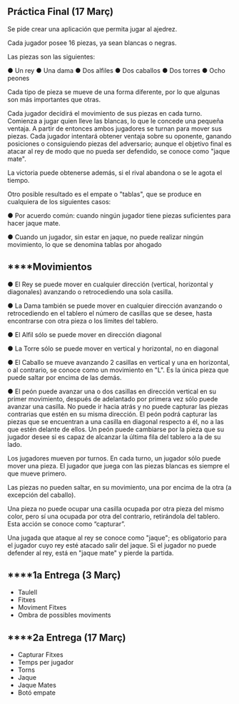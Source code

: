 ## Práctica Final (17 Març)

Se pide crear una aplicación que permita jugar al ajedrez.

Cada jugador posee 16 piezas, ya sean blancas o negras.

Las piezas son las siguientes:

● Un rey
● Una dama
● Dos alfiles
● Dos caballos
● Dos torres
● Ocho peones

Cada tipo de pieza se mueve de una forma diferente, por lo que algunas son más importantes que otras.

Cada jugador decidirá el movimiento de sus piezas en cada turno. Comienza a jugar quien lleve las blancas, lo que le concede una pequeña ventaja. A partir de entonces ambos jugadores se turnan para mover sus piezas. Cada jugador intentará obtener ventaja sobre su oponente, ganando posiciones o consiguiendo piezas del adversario; aunque el objetivo final es atacar al rey de modo que no pueda ser defendido, se conoce como "jaque mate".

La victoria puede obtenerse además, si el rival abandona o se le agota el tiempo.

Otro posible resultado es el empate o "tablas", que se produce en cualquiera de los siguientes casos:

● Por acuerdo común: cuando ningún jugador tiene piezas suficientes para hacer jaque mate.

● Cuando un jugador, sin estar en jaque, no puede realizar ningún movimiento, lo que se denomina tablas por ahogado

## ****Movimientos

● El Rey se puede mover en cualquier dirección (vertical, horizontal y diagonales) avanzando o retrocediendo una sola casilla.

● La Dama también se puede mover en cualquier dirección avanzando o retrocediendo en el tablero el número de casillas que se desee, hasta encontrarse con otra pieza o los límites del tablero.

● El Alfil sólo se puede mover en dirección diagonal

● La Torre sólo se puede mover en vertical y horizontal, no en diagonal

● El Caballo se mueve avanzando 2 casillas en vertical y una en horizontal, o al contrario, se conoce como un movimiento en "L". Es la única pieza que puede saltar por encima de las demás.

● El peón puede avanzar una o dos casillas en dirección vertical en su primer movimiento, después de adelantado por primera vez sólo puede avanzar una casilla. No puede ir hacia atrás y no puede capturar las piezas contrarias que estén en su misma dirección. El peón podrá capturar las piezas que se encuentran a una casilla en diagonal respecto a él, no a las que estén delante de ellos. Un peón puede cambiarse por la pieza que su jugador desee si
es capaz de alcanzar la última fila del tablero a la de su lado.

Los jugadores mueven por turnos. En cada turno, un jugador sólo puede mover una pieza. El jugador que juega con las piezas blancas es siempre el que mueve primero.

Las piezas no pueden saltar, en su movimiento, una por encima de la otra (a excepción del caballo).

Una pieza no puede ocupar una casilla ocupada por otra pieza del mismo color, pero sí una ocupada por otra del contrario, retirándola del tablero. Esta acción se conoce como “capturar”.

Una jugada que ataque al rey se conoce como "jaque"; es obligatorio para el jugador cuyo rey esté atacado salir del jaque. Si el jugador no puede defender al rey, está en "jaque mate" y pierde la partida.

## ****1a Entrega (3 Març)
- Taulell
- Fitxes
- Moviment Fitxes
- Ombra de possibles moviments

## ****2a Entrega (17 Març)
- Capturar Fitxes
- Temps per jugador
- Torns
- Jaque
- Jaque Mates
- Botó empate
